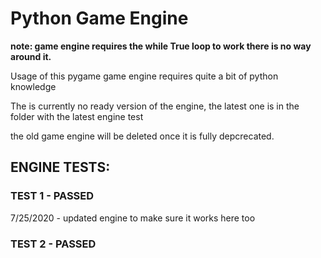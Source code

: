 # Python Game Engine

__note: game engine requires the while True loop to work there is no way around it.__

Usage of this pygame game engine requires quite a bit of python knowledge

The is currently no ready version of the engine, the latest one is in the folder with the latest engine test

the old game engine will be deleted once it is fully depcrecated.



## ENGINE TESTS:
### TEST 1 - PASSED
7/25/2020 - updated engine to make sure it works here too

### TEST 2 - PASSED
